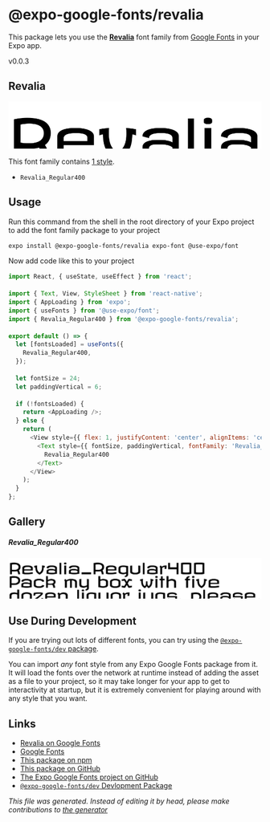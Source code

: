 # @expo-google-fonts/revalia

This package lets you use the [**Revalia**](https://fonts.google.com/specimen/Revalia) font family from [Google Fonts](https://fonts.google.com/) in your Expo app.

v0.0.3

## Revalia

![Revalia](./font-family.png)

This font family contains [1 style](#gallery).

- `Revalia_Regular400`

## Usage

Run this command from the shell in the root directory of your Expo project to add the font family package to your project
```sh
expo install @expo-google-fonts/revalia expo-font @use-expo/font
```

Now add code like this to your project
```js
import React, { useState, useEffect } from 'react';

import { Text, View, StyleSheet } from 'react-native';
import { AppLoading } from 'expo';
import { useFonts } from '@use-expo/font';
import { Revalia_Regular400 } from '@expo-google-fonts/revalia';

export default () => {
  let [fontsLoaded] = useFonts({
    Revalia_Regular400,
  });

  let fontSize = 24;
  let paddingVertical = 6;

  if (!fontsLoaded) {
    return <AppLoading />;
  } else {
    return (
      <View style={{ flex: 1, justifyContent: 'center', alignItems: 'center' }}>
        <Text style={{ fontSize, paddingVertical, fontFamily: 'Revalia_Regular400' }}>
          Revalia_Regular400
        </Text>
      </View>
    );
  }
};

```

## Gallery

##### Revalia_Regular400
![Revalia_Regular400](./b093f6aebb81a6ee15d476875815645a7d5544b359370f2565d91a77dfa8d3e6.ttf.png)


## Use During Development

If you are trying out lots of different fonts, you can try using the [`@expo-google-fonts/dev` package](https://github.com/expo/google-fonts/tree/master/font-packages/dev#readme).

You can import *any* font style from any Expo Google Fonts package from it. It will load the fonts
over the network at runtime instead of adding the asset as a file to your project, so it may take longer
for your app to get to interactivity at startup, but it is extremely convenient
for playing around with any style that you want.

## Links

- [Revalia on Google Fonts](https://fonts.google.com/specimen/Revalia)
- [Google Fonts](https://fonts.google.com/)
- [This package on npm](https://www.npmjs.com/package/@expo-google-fonts/revalia)
- [This package on GitHub](https://github.com/expo/google-fonts/tree/master/font-packages/revalia)
- [The Expo Google Fonts project on GitHub](https://github.com/expo/google-fonts)
- [`@expo-google-fonts/dev` Devlopment Package](https://github.com/expo/google-fonts/tree/master/font-packages/dev)


*This file was generated. Instead of editing it by head, please make contributions to [the generator](https://github.com/expo/google-fonts/tree/master/packages/generator)*
